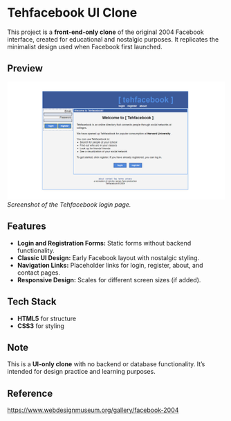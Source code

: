 
# Tehfacebook UI Clone

This project is a **front-end-only clone** of the original 2004 Facebook interface, created for educational and nostalgic purposes. It replicates the minimalist design used when Facebook first launched.

## Preview
![Tehfacebook Screenshot](./Screenshot%202024-10-16%20090714.png) 
*Screenshot of the Tehfacebook login page.*

## Features
- **Login and Registration Forms:** Static forms without backend functionality.
- **Classic UI Design:** Early Facebook layout with nostalgic styling.
- **Navigation Links:** Placeholder links for login, register, about, and contact pages.
- **Responsive Design:** Scales for different screen sizes (if added).

## Tech Stack
- **HTML5** for structure  
- **CSS3** for styling

## Note
This is a **UI-only clone** with no backend or database functionality. It’s intended for design practice and learning purposes.

## Reference
https://www.webdesignmuseum.org/gallery/facebook-2004